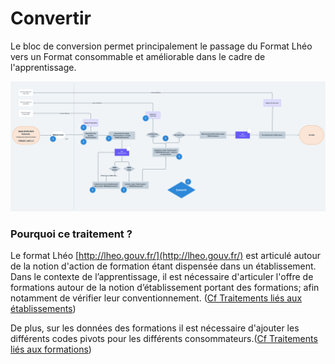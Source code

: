 # Convertir

Le bloc de conversion permet principalement le passage du Format Lhéo vers un Format consommable et améliorable dans le cadre de l'apprentissage. 

![Flux macro de convertion ](../../.gitbook/assets/workflowtraitements-convertir.png)

### Pourquoi ce traitement  ?

Le format Lhéo [http://lheo.gouv.fr/](http://lheo.gouv.fr/) est articulé autour de la notion d'action de formation étant dispensée dans un établissement.   
Dans le contexte de l’apprentissage, il est nécessaire d'articuler l'offre de formations autour de la notion d’établissement portant des formations; afin notamment de vérifier leur conventionnement. \([Cf Traitements liés aux établissements](../../traitements-scripts/etablissements.md)\)

De plus, sur les données des formations il est nécessaire d'ajouter les différents codes pivots pour les différents consommateurs.\([Cf Traitements liés aux formations](../../traitements-scripts/traitements-lies-aux-formations.md)\)

